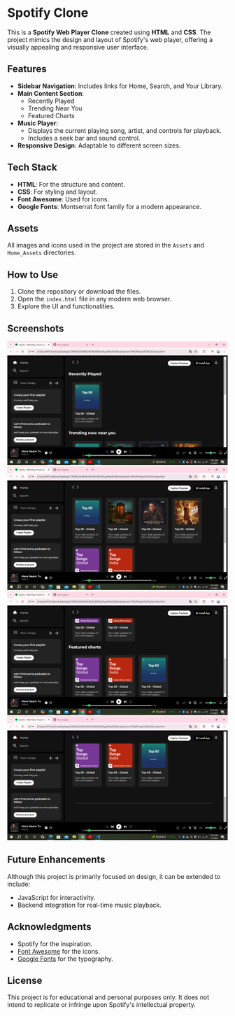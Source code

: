 # Spotify Clone

This is a **Spotify Web Player Clone** created using **HTML** and **CSS**. The project mimics the design and layout of Spotify's web player, offering a visually appealing and responsive user interface.

## Features

- **Sidebar Navigation**: Includes links for Home, Search, and Your Library.
- **Main Content Section**:
  - Recently Played
  - Trending Near You
  - Featured Charts
- **Music Player**:
  - Displays the current playing song, artist, and controls for playback.
  - Includes a seek bar and sound control.
- **Responsive Design**: Adaptable to different screen sizes.

## Tech Stack

- **HTML**: For the structure and content.
- **CSS**: For styling and layout.
- **Font Awesome**: Used for icons.
- **Google Fonts**: Montserrat font family for a modern appearance.

## Assets

All images and icons used in the project are stored in the `Assets` and `Home_Assets` directories.

## How to Use

1. Clone the repository or download the files.
2. Open the `index.html` file in any modern web browser.
3. Explore the UI and functionalities.

## Screenshots

![Screenshot 1](./Assets/Screenshot1.png)
![Screenshot 2](./Assets/Screenshot2.png)
![Screenshot 3](./Assets/Screenshot3.png)
![Screenshot 4](./Assets/Screenshot4.png)

## Future Enhancements

Although this project is primarily focused on design, it can be extended to include:
- JavaScript for interactivity.
- Backend integration for real-time music playback.

## Acknowledgments

- Spotify for the inspiration.
- [Font Awesome](https://fontawesome.com/) for the icons.
- [Google Fonts](https://fonts.google.com/) for the typography.

## License

This project is for educational and personal purposes only. It does not intend to replicate or infringe upon Spotify's intellectual property.

